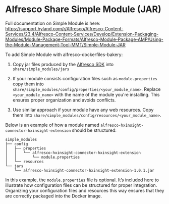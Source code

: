 # Alfresco Share Simple Module (JAR)

Full documentation on Simple Module is here:
https://support.hyland.com/r/Alfresco/Alfresco-Content-Services/23.4/Alfresco-Content-Services/Develop/Extension-Packaging-Modules/Module-Package-Formats/Alfresco-Module-Package-AMP/Using-the-Module-Management-Tool-MMT/Simple-Module-JAR

To add Simple Module with alfresco-dockerfiles-bakery:

1. Copy jar files produced by the [Alfresco SDK](https://github.com/Alfresco/alfresco-sdk) into `share/simple_modules/jars`

2. If your module consists configuration files such as `module.properties` copy
   them into `share/simple_modules/config/properties/<your_module_name>`.
   Replace `<your_module_name>` with the name of the module you're installing.
   This ensures proper organization and avoids conflicts.

3. Use similar approach if your module have any web resources. Copy them into
   `share/simple_modules/config/resources/<your_module_name>`.

Below is an example of how a module named
`alfresco-hxinsight-connector-hxinsight-extension` should be structured:

```tree
simple_modules
├── config
│   ├── properties
│   │   └── alfresco-hxinsight-connector-hxinsight-extension
│   │       └── module.properties
│   └── resources
└── jars
    └── alfresco-hxinsight-connector-hxinsight-extension-1.0.1.jar
```

In this example, the `module.properties` file is optional. It’s included here to
illustrate how configuration files can be structured for proper integration.
Organizing your configuration files and resources this way ensures that they are
correctly packaged into the Docker image.
